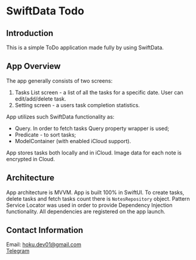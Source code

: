 # SwiftData Todo

## Introduction
This is a simple ToDo application made fully by using SwiftData.

## App Overview
The app generally consists of two screens:
1. Tasks List screen - a list of all the tasks for a specific date. User can edit/add/delete task.
2. Setting screen - a users task completion statistics.


App utilizes such SwiftData functionality as:
- Query. In order to fetch tasks Query property wrapper is used;
- Predicate - to sort tasks;
- ModelContainer (with enabled iCloud support).

App stores tasks both locally and in iCloud. Image data for each note is encrypted in Cloud. 

## Architecture
App architecture is MVVM. App is built 100% in SwiftUI. 
To create tasks, delete tasks and fetch tasks count there is `NotesRepository` object.
Pattern Service Locator was used in order to provide Dependency Injection functionality. All dependencies are registered on the app launch.

## Contact Information
Email: hoku.dev01@gmail.com<br>
[Telegram](https://t.me/justHoku)
